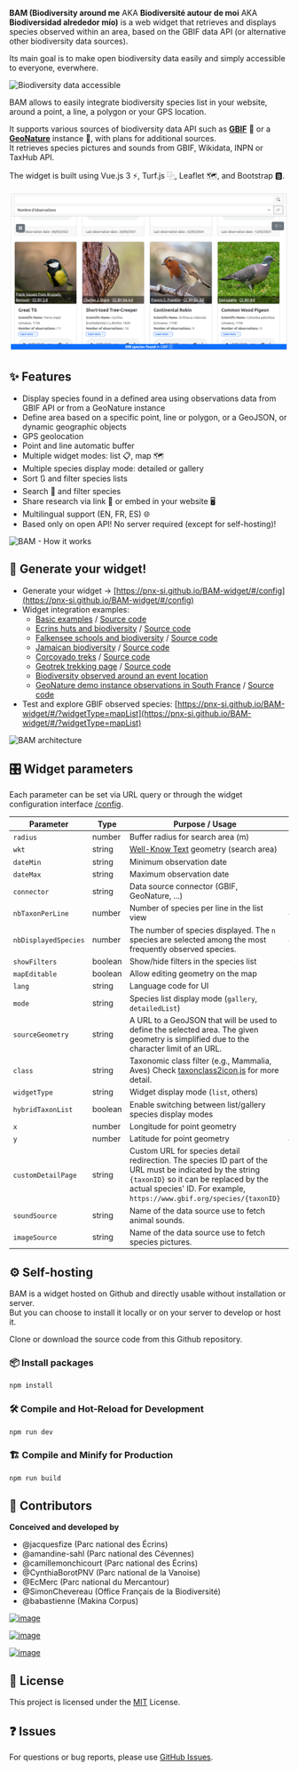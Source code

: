 **BAM (Biodiversity around me** AKA **Biodiversité autour de moi** AKA **Biodiversidad alrededor mío)** is a web widget that retrieves and displays species observed within an area, based on the GBIF data API (or alternative other biodiversity data sources).

Its main goal is to make open biodiversity data easily and simply accessible to everyone, everwhere.

![Biodiversity data accessible](https://geonature.fr/documents/autres/BAM/BAM-biodiversity-data-accessible.png)

BAM allows to easily integrate biodiversity species list in your website, around a point, a line, a polygon or your GPS location.

It supports various sources of biodiversity data API such as **[GBIF](https://www.gbif.org)** 🦋 or a **[GeoNature](https://geonature.fr)** instance 🌱, with plans for additional sources.  
It retrieves species pictures and sounds from GBIF, Wikidata, INPN or TaxHub API.

The widget is built using Vue.js 3 ⚡, Turf.js ⿻, Leaflet 🗺️, and Bootstrap 🅱.

![Widget preview](images/first_result.png)

## ✨ Features

-   Display species found in a defined area using observations data from GBIF API or from a GeoNature instance
-   Define area based on a specific point, line or polygon, or a GeoJSON, or dynamic geographic objects
-   GPS geolocation
-   Point and line automatic buffer
-   Multiple widget modes: list 📋, map 🗺️
-   Multiple species display mode: detailed or gallery
-   Sort 🔃 and filter species lists
-   Search 🔎 and filter species
-   Share research via link 🔗 or embed in your website 🖥️
-   Multilingual support (EN, FR, ES) 🌐
-   Based only on open API! No server required (except for self-hosting)!

![BAM - How it works](https://geonature.fr/documents/autres/BAM/BAM-schema-01.png)

## 🚀 Generate your widget!

-   Generate your widget -> [https://pnx-si.github.io/BAM-widget/#/config](https://pnx-si.github.io/BAM-widget/#/config)
-   Widget integration examples:
    -   <a href="https://pnx-si.github.io/BAM-widget/docs/examples/basic-examples.html" target="_blank">Basic examples</a> / <a href="https://github.com/PnX-SI/BAM-widget/blob/main/docs/examples/basic-examples.html">Source code</a>
    -   <a href="https://pnx-si.github.io/BAM-widget/docs/examples/huts-biodiversity.html" target="_blank">Ecrins huts and biodiversity</a> / <a href="https://github.com/PnX-SI/BAM-widget/blob/main/docs/examples/huts-biodiversity.html">Source code</a>
    -   <a href="https://pnx-si.github.io/BAM-widget/docs/examples/falkensee-schools-biodiversity.html" target="_blank">Falkensee schools and biodiversity</a> / <a href="https://github.com/PnX-SI/BAM-widget/blob/main/docs/examples/falkensee-schools-biodiversity.html">Source code</a>
    -   <a href="https://pnx-si.github.io/BAM-widget/docs/examples/jamaican-biodiversity.html)" target="_blank">Jamaican biodiversity</a> / <a href="https://github.com/PnX-SI/BAM-widget/blob/main/docs/examples/jamaican-biodiversity.html">Source code</a>
    -   <a href="https://pnx-si.github.io/BAM-widget/docs/examples/corcovado-treks.html" target="_blank">Corcovado treks</a> / <a href="https://github.com/PnX-SI/BAM-widget/blob/main/docs/examples/corcovado-treks.html">Source code</a>
    -   <a href="https://gtr3demo.ecrins-parcnational.fr/trek/2-Col-de-Font-Froide" target="_blank">Geotrek trekking page</a> / <a href="https://github.com/PnX-SI/BAM-widget/blob/main/docs/examples/geotrek-detail-page.html">Source code</a>
    -   <a href="https://www.ecrins-parcnational.fr/actualite/retour-premieres-rencontres-nationales-geonature" target="_blank">Biodiversity observed around an event location</a>
    -   <a href="https://pnx-si.github.io/BAM-widget/docs/examples/geonature-demo-widget.html" target="_blank">GeoNature demo instance observations in South France</a> / <a href="https://github.com/PnX-SI/BAM-widget/blob/main/docs/examples/geonature-demo-widget.html">Source code</a>
-   Test and explore GBIF observed species: [https://pnx-si.github.io/BAM-widget/#/?widgetType=mapList](https://pnx-si.github.io/BAM-widget/#/?widgetType=mapList)

![BAM architecture](https://geonature.fr/documents/autres/BAM/BAM-schema-v2.png)

## 🎛️ Widget parameters

Each parameter can be set via URL query or through the widget configuration interface [/config](https://pnx-si.github.io/BAM-widget/#/config).

| Parameter            | Type    | Purpose / Usage                                                                                                                                                                                                              | Example / Values                 |
| -------------------- | ------- | ---------------------------------------------------------------------------------------------------------------------------------------------------------------------------------------------------------------------------- | -------------------------------- |
| `radius`             | number  | Buffer radius for search area (m)                                                                                                                                                                                            | `500`                            |
| `wkt`                | string  | [Well-Know Text](https://fr.wikipedia.org/wiki/Well-known_text) geometry (search area)                                                                                                                                       | `"POINT(2.35 48.85)"`            |
| `dateMin`            | string  | Minimum observation date                                                                                                                                                                                                     | `"2024-01-01"`                   |
| `dateMax`            | string  | Maximum observation date                                                                                                                                                                                                     | `"2024-12-31"`                   |
| `connector`          | string  | Data source connector (GBIF, GeoNature, ...)                                                                                                                                                                                 | `"GBIF"`                         |
| `nbTaxonPerLine`     | number  | Number of species per line in the list view                                                                                                                                                                                  | `4`                              |
| `nbDisplayedSpecies` | number  | The number of species displayed. The `n` species are selected among the most frequently observed species.                                                                                                                    | `4`                              |
| `showFilters`        | boolean | Show/hide filters in the species list                                                                                                                                                                                        | `true` / `false`                 |
| `mapEditable`        | boolean | Allow editing geometry on the map                                                                                                                                                                                            | `true` / `false`                 |
| `lang`               | string  | Language code for UI                                                                                                                                                                                                         | `"en"`, `"fr", "es"`             |
| `mode`               | string  | Species list display mode (`gallery`, `detailedList`)                                                                                                                                                                        | `"detailedList"`                 |
| `sourceGeometry`     | string  | A URL to a GeoJSON that will be used to define the selected area. The given geometry is simplified due to the character limit of an URL.                                                                                     | `"https://..."`                  |
| `class`              | string  | Taxonomic class filter (e.g., Mammalia, Aves) Check [taxonclass2icon.js](https://github.com/PnX-SI/BAM-widget/blob/main/src/assets/taxonclass2icon.js) for more detail.                                                      | `"Mammalia"`                     |
| `widgetType`         | string  | Widget display mode (`list`, others)                                                                                                                                                                                         | `"list"`                         |
| `hybridTaxonList`    | boolean | Enable switching between list/gallery species display modes                                                                                                                                                                  | `true` / `false`                 |
| `x`                  | number  | Longitude for point geometry                                                                                                                                                                                                 | `2.35`                           |
| `y`                  | number  | Latitude for point geometry                                                                                                                                                                                                  | `48.85`                          |
| `customDetailPage`   | string  | Custom URL for species detail redirection. The species ID part of the URL must be indicated by the string `{taxonID}` so it can be replaced by the actual species' ID. For example, `https://www.gbif.org/species/{taxonID}` | `"https://.../{taxonID}"`        |
| `soundSource`        | string  | Name of the data source use to fetch animal sounds.                                                                                                                                                                          | `[gbif]`                         |
| `imageSource`        | string  | Name of the data source use to fetch species pictures.                                                                                                                                                                       | `[wikidata, gbif, inpn, taxhub]` |

## ⚙️ Self-hosting

BAM is a widget hosted on Github and directly usable without installation or server.  
But you can choose to install it locally or on your server to develop or host it.

Clone or download the source code from this Github repository.

### 📦 Install packages

```sh
npm install
```

### 🛠️ Compile and Hot-Reload for Development

```sh
npm run dev
```

### 🏗️ Compile and Minify for Production

```sh
npm run build
```

## 👥 Contributors

**Conceived and developed by**

-   @jacquesfize (Parc national des Écrins)
-   @amandine-sahl (Parc national des Cévennes)
-   @camillemonchicourt (Parc national des Écrins)
-   @CynthiaBorotPNV (Parc national de la Vanoise)
-   @EcMerc (Parc national du Mercantour)
-   @SimonChevereau (Office Français de la Biodiversité)
-   @babastienne (Makina Corpus)

[![image](https://geonature.fr/img/logo-pne.jpg)](https://www.ecrins-parcnational.fr)

[![image](https://geonature.fr/img/logo-pnc.jpg)](https://www.cevennes-parcnational.fr)

[![image](https://geonature.fr/img/logo-pnx.png)](https://www.parcsnationaux.fr)

## 📄 License

This project is licensed under the [MIT](https://opensource.org/license/mit) License.

## ❓ Issues

For questions or bug reports, please use [GitHub Issues](https://github.com/PnX-SI/BAM-widget/issues).

